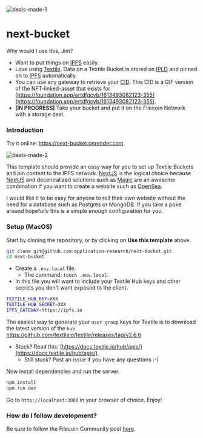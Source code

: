 ![deals-made-1](https://user-images.githubusercontent.com/310223/113273421-7a051a00-9291-11eb-9b1b-b22603a580e1.png)

# next-bucket

Why would I use this, Jim?

* Want to put things on [IPFS](https://ipfs.io/) easily.
* Love using [Textile](https://docs.textile.io/buckets/). Data on a Textile Bucket is stored on [IPLD](https://docs.ipld.io/) and pinned on to [IPFS](https://docs.ipfs.io/how-to/pin-files/) automatically.
* You can use any gateway to retrieve your [CID](https://ipfs.io/ipfs/bafybeibgy5fbkzb7jenk2ibo4vch2vmf7tbg5motfe2hpaaod3xvwoizmy/nft.gif). This CID is a GIF version of the NFT-linked-asset that exists for [https://foundation.app/ertdfgcvb/1613493082123-355](https://foundation.app/ertdfgcvb/1613493082123-355).
* **[IN PROGRESS]** Take your bucket and put it on the Filecoin Network with a storage deal.

### Introduction

Try it online: https://next-bucket.onrender.com

![deals-made-2](https://user-images.githubusercontent.com/310223/113273921-f697f880-9291-11eb-99ee-a2d98cd81b2d.png)

This template should provide an easy way for you to set up Textile Buckets and pin content to the IPFS network. [NextJS](https://nextjs.org/) is the logical choice because [NextJS](https://nextjs.org) and decentralized solutions such as [Magic](https://magic.link/posts/magic-link-nextjs) are an awesome combination if you want to create a website such as [OpenSea](https://opensea.io/).

I would like it to be easy for anyone to roll their own website without the need for a database such as Postgres or MongoDB. If you take a poke around hopefully this is a simple enough configuration for you.

### Setup (MacOS)

Start by cloning the repository, or by clicking on **Use this template** above.

```sh
git clone git@github.com:application-research/next-bucket.git
cd next-bucket
```

* Create a `.env.local` file. 
  * The command: `touch .env.local`. 
* In this file you will want to include your Textile Hub keys and other secrets you don't want exposed to the client.

```sh
TEXTILE_HUB_KEY=XXX
TEXTILE_HUB_SECRET=XXX
IPFS_GATEWAY=https://ipfs.io
```

The easiest way to generate your `user group` keys for Textile is to download the latest version of the  `hub` https://github.com/textileio/textile/releases/tag/v2.6.6

* Stuck? Read this: [https://docs.textile.io/hub/apis/](https://docs.textile.io/hub/apis/). 
  * Still stuck? Post an issue if you have any questions :-)

Now install dependencies and run the server.

```sh
npm install
npm run dev
```

Go to `http://localhost:3000` in your browser of choice. Enjoy!

### How do I follow development?

Be sure to follow the Filecoin Community post [here](https://github.com/filecoin-project/community/discussions/118).
